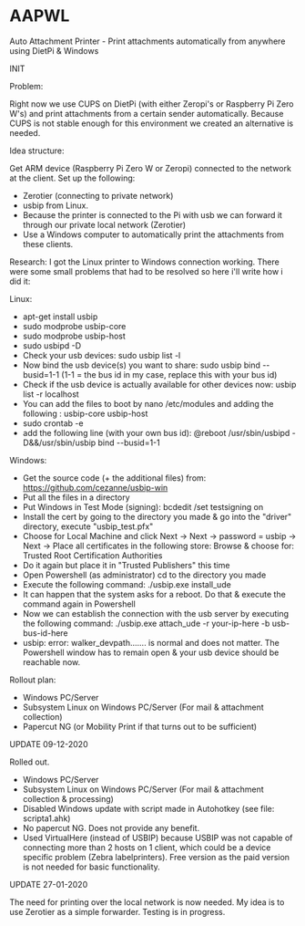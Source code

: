 # AAPWL
Auto Attachment Printer - Print attachments automatically from anywhere using DietPi &amp; Windows


INIT

Problem:

Right now we use CUPS on DietPi (with either Zeropi's or Raspberry Pi Zero W's) and print attachments from a certain sender automatically.
Because CUPS is not stable enough for this environment we created an alternative is needed.

Idea structure:

Get ARM device (Raspberry Pi Zero W or Zeropi) connected to the network at the client.
Set up the following:
- Zerotier (connecting to private network)
- usbip from Linux.
- Because the printer is connected to the Pi with usb we can forward it through our private local network (Zerotier)
- Use a Windows computer to automatically print the attachments from these clients.

Research:
I got the Linux printer to Windows connection working.
There were some small problems that had to be resolved so here i'll write how i did it:

Linux:
- apt-get install usbip
- sudo modprobe usbip-core
- sudo modprobe usbip-host
- sudo usbipd -D
- Check your usb devices: sudo usbip list -l
- Now bind the usb device(s) you want to share: sudo usbip bind --busid=1-1 (1-1 = the bus id in my case, replace this with your bus id)
- Check if the usb device is actually available for other devices now: usbip list -r localhost
- You can add the files to boot by nano /etc/modules and adding the following : 
usbip-core 
usbip-host
- sudo crontab -e
- add the following line (with your own bus id): @reboot  /usr/sbin/usbipd -D&&/usr/sbin/usbip bind --busid=1-1

Windows:
- Get the source code (+ the additional files) from: https://github.com/cezanne/usbip-win
- Put all the files in a directory
- Put Windows in Test Mode (signing): bcdedit /set testsigning on
- Install the cert by going to the directory you made & go into the "driver" directory, execute "usbip_test.pfx"
- Choose for Local Machine and click Next -> Next -> password = usbip -> Next -> Place all certificates in the following store: Browse & choose for: Trusted Root Certification Authorities
- Do it again but place it in "Trusted Publishers" this time
- Open Powershell (as administrator) cd to the directory you made
- Execute the following command: ./usbip.exe install_ude
- It can happen that the system asks for a reboot. Do that & execute the command again in Powershell
- Now we can establish the connection with the usb server by executing the following command: ./usbip.exe attach_ude -r your-ip-here -b usb-bus-id-here
- usbip: error: walker_devpath....... is normal and does not matter. The Powershell window has to remain open & your usb device should be reachable now.


Rollout plan:
- Windows PC/Server
- Subsystem Linux on Windows PC/Server (For mail & attachment collection)
- Papercut NG (or Mobility Print if that turns out to be sufficient)

UPDATE 09-12-2020

Rolled out.
- Windows PC/Server
- Subsystem Linux on Windows PC/Server (For mail & attachment collection & processing)
- Disabled Windows update with script made in Autohotkey (see file: scripta1.ahk)
- No papercut NG. Does not provide any benefit.
- Used VirtualHere (instead of USBIP) because USBIP was not capable of connecting more than 2 hosts on 1 client, which could be a device specific problem (Zebra labelprinters). Free version as the paid version is not needed for basic functionality.




UPDATE 27-01-2020

The need for printing over the local network is now needed. My idea is to use Zerotier as a simple forwarder. Testing is in progress.
